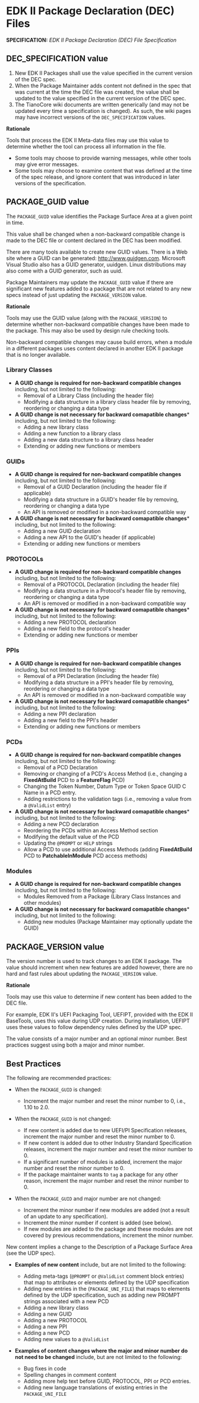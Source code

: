 # EDK II Package Declaration (DEC) Files

**SPECIFICATION:** *EDK II Package Declaration (DEC) File Specification*

## DEC_SPECIFICATION value
1. New EDK II Packages shall use the value specified in the current version
of the DEC spec.
2. When the Package Maintainer adds content not defined in the spec that was
current at the time the DEC file was created, the value shall be updated to 
the value specified in the current version of the DEC spec.
3. The TianoCore wiki documents are written generically (and may not be  
updated every time a specification is changed). As such, the wiki pages may 
have incorrect versions of the ```DEC_SPECIFICATION``` values.

**Rationale**

Tools that process the EDK II Meta-data files may use this value to determine 
whether the tool can process all information in the file.
* Some tools may choose to provide warning messages, while other tools may 
give error messages.
* Some tools may choose to examine content that was defined at the time of the
spec release, and ignore content that was introduced in later versions of the 
specification.

## PACKAGE_GUID value

The ```PACKAGE_GUID``` value identifies the Package Surface Area at a given 
point in time.

This value shall be changed when a non-backward compatible change is made to 
the DEC file or content declared in the DEC has been modified.

There are many tools available to create new GUID values. There is a Web site 
where a GUID can be generated: http://www.guidgen.com. Microsoft Visual Studio 
also has a GUID generator, uuidgen. Linux distributions may also come with a 
GUID generator, such as uuid.

Package Maintainers may update the ```PACKAGE_GUID``` value if there are 
significant new features added to a package that are not related to any new 
specs instead of just updating the ```PACKAGE_VERSION``` value.

**Rationale**

Tools may use the GUID value (along with the ```PACKAGE_VERSION```) to 
determine whether non-backward compatible changes have been made to the package.
This may also be used by design rule checking tools.

Non-backward compatible changes may cause build errors, when a module in a 
different packages uses content declared in another EDK II package that is no
longer available.


### Library Classes
    
* **A GUID change is required for non-backward compatible changes** including,
but not limited to the following:
    - Removal of a Library Class (including the header file)
    - Modifying a data structure in a library class header file by removing, 
    reordering or changing a data type
* **A GUID change is not necessary for backward comapatible changes*** including,
but not limited to the following:
    -  Adding a new library class
    -  Adding a new function to a library class
    -  Adding a new data structure to a library class header
    -  Extending or adding new functions or members

### GUIDs

* **A GUID change is required for non-backward compatible changes** including,
but not limited to the following:
    - Removal of a GUID Declaration (including the header file if applicable)
    - Modifying a data structure in a GUID's header file by removing, reordering 
    or changing a data type
    - An API is removed or modified in a non-backward compatible way
* **A GUID change is not necessary for backward comapatible changes*** including,
but not limited to the following:
    -  Adding a new GUID declaration
    -  Adding a new API to the GUID's header (if applicable)
    -  Extending or adding new functions or members

### PROTOCOLs

* **A GUID change is required for non-backward compatible changes** including,
but not limited to the following:
    - Removal of a PROTOCOL Declaration (including the header file)
    - Modifying a data structure in a Protocol's header file by removing,
    reordering or changing a data type
    - An API is removed or modified in a non-backward compatible way
* **A GUID change is not necessary for backward comapatible changes*** including,
but not limited to the following:
    - Adding a new PROTOCOL declaration
    - Adding a new field to the protocol's header
    - Extending or adding new functions or member

### PPIs

* **A GUID change is required for non-backward compatible changes** including,
but not limited to the following:
    - Removal of a PPI Declaration (including the header file)
    - Modifying a data structure in a PPI's header file by removing, reordering
    or changing a data type
    - An API is removed or modified in a non-backward compatible way
* **A GUID change is not necessary for backward comapatible changes*** including,
but not limited to the following:
    * Adding a new PPI declaration
    * Adding a new field to the PPI's header
    * Extending or adding new functions or members

### PCDs

* **A GUID change is required for non-backward compatible changes** including,
but not limited to the following:
    - Removal of a PCD Declaration
    - Removing or changing of a PCD's Access Method (i.e., changing a 
    **FixedAtBuild** PCD to a **FeatureFlag** PCD)
    - Changing the Token Number, Datum Type or Token Space GUID C Name in a
    PCD entry.
    - Adding restrictions to the validation tags (i.e., removing a value 
    from a ```@ValidList``` entry)
* **A GUID change is not necessary for backward comapatible changes*** including,
but not limited to the following:
    - Adding a new PCD declaration
    - Reordering the PCDs within an Access Method section
    - Modifying the default value of the PCD
    - Updating the ```@PROMPT``` or ```HELP``` strings
    - Allow a PCD to use additional Access Methods (adding **FixedAtBuild** PCD
    to **PatchableInModule** PCD access methods)

### Modules

* **A GUID change is required for non-backward compatible changes** including,
but not limited to the following:
    - Modules Removed from a Package (Library Class Instances and other modules)
* **A GUID change is not necessary for backward comapatible changes*** including,
but not limited to the following:
    - Adding new modules (Package Maintainer may optionally update the GUID)

## PACKAGE_VERSION value

The version number is used to track changes to an EDK II package. The value
should increment when new features are added however, there are no hard and
fast rules about updating the ```PACKAGE_VERSION``` value. 

**Rationale**

Tools may use this value to determine if new content has been added to the DEC
file.

For example, EDK II's UEFI Packaging Tool, UEFIPT, provided with the EDK II 
BaseTools, uses this value during UDP creation. During installation, UEFIPT 
uses these values to follow dependency rules defined by the UDP spec.

The value consists of a major number and an optional minor number. Best 
practices suggest using both a major and minor number.


## Best Practices
The following are recommended practices:

* When the ```PACKAGE_GUID``` is changed:
    - Increment the major number and reset the minor number to 0, i.e.,
    1.10 to 2.0.
    

* When the ```PACKAGE_GUID``` is not changed:
    - If new content is added due to new UEFI/PI Specification releases,
    increment the major number and reset the minor number to 0.
    - If new content is added due to other Industry Standard Specification
    releases, increment the major number and reset the minor number to 0.
    - If a significant number of modules is added, increment the major
    number and reset the minor number to 0.
    - If the package maintainer wants to ```tag``` a package for any other
    reason, increment the major number and reset the minor number to 0.
 

* When the ```PACKAGE_GUID``` and major number are not changed:
    - Increment the minor number if new modules are added (not a result of
    an update to any specification).
    - Increment the minor number if content is added (see below).      
    - If new modules are added to the package and these modules are not
    covered by previous recommendations, increment the minor number.

New content implies a change to the Description of a Package Surface Area
(see the UDP spec).

* **Examples of new content** include, but are not limited to the following:
  - Adding meta-tags (```@PROMPT``` or ```@ValidList``` comment block
  entries) that map to attributes or elements defined by the UDP
  specification
  - Adding new entries in the (```PACKAGE_UNI_FILE```) that maps to elements
  defined by the UDP specification, such as adding new PROMPT strings
  associated with a new PCD
  - Adding a new library class
  - Adding a new GUID
  - Adding a new PROTOCOL
  - Adding a new PPI
  - Adding a new PCD
  - Adding new values to a ```@ValidList```


* **Examples of content changes where the major and minor number do not
need to be changed** include, but are not limited to the following:
    - Bug fixes in code
    - Spelling changes in comment content
    - Adding more help text before GUID, PROTOCOL, PPI or PCD entries.
    - Adding new language translations of existing entries in the 
    ```PACKAGE_UNI_FILE```


